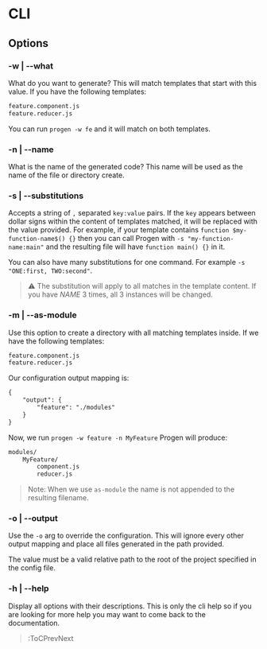 # CLI

## Options

### -w | --what
What do you want to generate? This will match templates that start with this 
value. If you have the following templates:

```md | cli what
feature.component.js
feature.reducer.js
```

You can run `progen -w fe` and it will match on both templates.

### -n | --name
What is the name of the generated code? This name will be used as the name of 
the file or directory create.

### -s | --substitutions
Accepts a string of `,` separated `key:value` pairs. If the `key` appears between 
dollar signs within the content of templates matched, it will be replaced with the 
value provided. For example, if your template contains `function $my-function-name$() {}` 
then you can call Progen with `-s "my-function-name:main"` and the resulting file 
will have `function main() {}` in it.

You can also have many substitutions for one command. For example `-s "ONE:first, TWO:second"`.

> ⚠️ The substitution will apply to all matches in the template content. If you 
> have $NAME$ 3 times, all 3 instances will be changed.

### -m | --as-module
Use this option to create a directory with all matching templates inside. If we have
the following templates:

```md | cli templates
feature.component.js
feature.reducer.js
```

Our configuration output mapping is:

```md | .progenrc
{
    "output": {
        "feature": "./modules"
    }
}
```

Now, we run `progen -w feature -n MyFeature` Progen will produce:

```md | cli -m
modules/
    MyFeature/
        component.js
        reducer.js
```

> Note: When we use `as-module` the name is not appended to the resulting filename.

### -o | --output
Use the `-o` arg to override the configuration. This will ignore every 
other output mapping and place all files generated in the path provided.

The value must be a valid relative path to the root of the project 
specified in the config file.

### -h | --help
Display all options with their descriptions. This is only the cli help 
so if you are looking for more help you may want to come back to the 
documentation. 

> :ToCPrevNext
